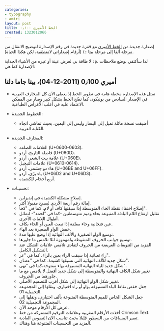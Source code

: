 ```yaml
---
categories:
- typography
- amiri
layout: post
title: الخط الأميري ٠٫١٠٠
created: 1323012066
---
```

إصدارة جديدة من [الخط الأميري](http://amirifont.org "موقع الخط الأميري") مع قفزة جديدة في رقم الإصدارة لتوضيح الانتقال من مرحلة ألفا إلى مرحلة بيتا `:)` (أرقام إصداراتي لامنطقية، لكن هكذا الحياة).
<!--break-->
لا طاقة بي لعرض عينة أو غيره من الأشياء الجذابة `:p`، لذا سأكتفي بوضع ملاحظات الإصدارة كما هي:

أميري 0٫100 (2011-12-04)، بيتا جاما دلتا
----------------------------------------
* تمثل هذه الإصدارة محطة هامة في تطوير الخط إذ يغطى الآن كل المحارف العربية في
  الإصدار السادس من يونيكود، كما نضُج الخط بشكل كبير وصار من الممكن الاعتماد
  عليه في أغلب الأغراض الطباعية.

* الخطوط الجديدة:
  - أضيفت نسخة مائلة تميل إلى اليسار وليس إلى اليمين، بحيث تماشي اتجاه الكتابة
    العربية.

* المحارف الجديدة:
  - العلامات الضامة (U+0600-0603).
  - فاصلة التاريخ، أردو (U+060D).
  - علامة بيت الشعر، أردو (U+060E).
  - علامات التبجيل (U+0610-0614).
  - هاء دو چشمی، أردو (U+06BE and U+06FF).
  - ياء بڑی، أردو (U+06D2 and U+06D3).
  - أربع أحجام للكشيدة.

* تحسينات:
  - إصلاح مشكلة الكشيدة في إنديزاين.
  - إمالة رقم أربعة الأردي ليصبح مقبولا أكثر.
  - إصلاح اختفاء نقطة الخاء المتوسطة إذا سبقتها كاف أو لام، كما في "كخا".
  - تقليل ارتفاع اللام البادئة المتبوعة بحاء وميم متوسطتين -كما في "لحمد"-
    لتماثل أطوال اللامات الأخرى.
  - عين فنجانية وحاء مغلقة إذا تبعت العين أو الحاء بكاف.
  - خفض الواو الصغيرة بعد الهاء.
  - توسيع الواو الصغيرة والألف النهائية إذا وضع عليها مدة.
  - توسيع جوانب الحروف المنقوطة ولمهموزة لئلا تلامس ما جاورها.
  - المزيد من التنويعات العريضة من الحروف لتفادي تلامس علامات الشكل عند التشكيل
    الكامل.
  - راء ثعبانية إذا سبقت الراء بعين بالراء، كما في "غر".
  - شكل جديد للألف النهائية التي تسبقها كشيدة، كما في "عمـان".
  - شكل جديد للياء النهائية المسبوقة بهاء مفتوحة،كما في "نهى".
  - تغيير شكل الكاف النهائية والمتوسطة إلى شكل جديد أفضل لا يلامس مع ما
    جاورهما من الحروف.
  - تغيير شكل الواو النهائية إلى شكل أقرب للتصميم الأصلي.
  - جعل خفض نقاط الباء المسبوقة بواو أو راء اختياري، ونقلها إلى المجموعة
    التجميلية 01.
  - جعل الشكل الخاص للميم المتوسطة المتبوعة بألف اختياري، ونقلها إلى المجموعة
    التجميلية 02.
  - عرض كل الأرقام موحد الآن.
  - أخذت الأرقام المغربية وعلامات الترقيم المشتركة من خط Crimson Text.
  - تغيير المسافات بين السطور قليلا بحيث تناسب الآن النصوص العادية.
  - المزيد من التحسينات المتنوعة هنا وهناك.
